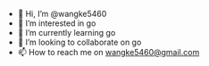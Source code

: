 - 👋 Hi, I’m @wangke5460
- 👀 I’m interested in go
- 🌱 I’m currently learning go
- 💞️ I’m looking to collaborate on go
- 📫 How to reach me on wangke5460@gmail.com

<!---
wangke5460/wangke5460 is a ✨ special ✨ repository because its `README.md` (this file) appears on your GitHub profile.
You can click the Preview link to take a look at your changes.
--->
